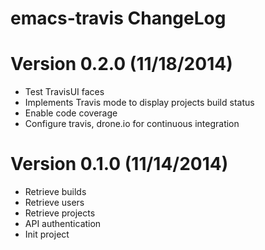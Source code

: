 # emacs-travis ChangeLog

# Version 0.2.0 (11/18/2014)

- Test TravisUI faces
- Implements Travis mode to display projects build status
- Enable code coverage
- Configure travis, drone.io for continuous integration

# Version 0.1.0 (11/14/2014)

- Retrieve builds
- Retrieve users
- Retrieve projects
- API authentication
- Init project
